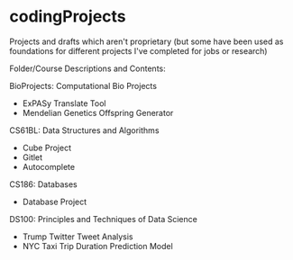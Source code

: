 # codingProjects
Projects and drafts which aren't proprietary (but some have been used as foundations for different projects I've completed for jobs or research)

Folder/Course Descriptions and Contents:

BioProjects: Computational Bio Projects
  - ExPASy Translate Tool
  - Mendelian Genetics Offspring Generator

CS61BL: Data Structures and Algorithms
  - Cube Project
  - Gitlet
  - Autocomplete

CS186: Databases
  - Database Project

DS100: Principles and Techniques of Data Science
  - Trump Twitter Tweet Analysis
  - NYC Taxi Trip Duration Prediction Model 

